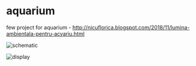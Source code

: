 # aquarium
few project for aquarium - http://nicuflorica.blogspot.com/2018/11/lumina-ambientala-pentru-acvariu.html

![schematic](https://2.bp.blogspot.com/--WEUoP20S1Q/W-nENp6lAMI/AAAAAAAAYCc/yNyoDd7kx-YCdC-Q76xyvL5o3uqq-IkygCLcBGAs/s1600/schema.png)

![display](https://1.bp.blogspot.com/-3Pk0Ill5hp0/W-nDdzJ1wGI/AAAAAAAAYCM/GH74CHpEK-MXexAppb5lXSo6Rk4lBzuzACLcBGAs/s1600/generic.jpg)
